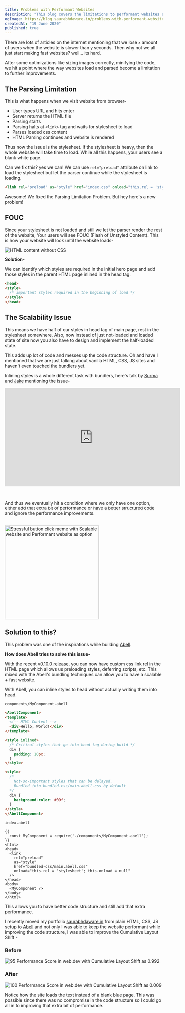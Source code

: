 ```yaml
---
title: Problems with Performant Websites
description: "This blog covers the limitations to performant websites and talks about how we can use Abell to make sure we don't compromise on scalability while improving performance."
ogImage: https://blog.saurabhdaware.in/problems-with-performant-websites/assets/og.png
createdAt: "19 June 2020"
published: true
---
```


There are lots of articles on the internet mentioning that we lose `x` amount of users when the website is slower than `y` seconds. Then why not we all just start making fast websites? well... its hard. 

After some optimizations like sizing images correctly, minifying the code, we hit a point where the way websites load and parsed become a limitation to further improvements.

## The Parsing Limitation

This is what happens when we visit website from browser-
- User types URL and hits enter
- Server returns the HTML file
- Parsing starts
- Parsing halts at `<link>` tag and waits for stylesheet to load
- Parses loaded css content
- HTML Parsing continues and website is rendered

Thus now the issue is the stylesheet. If the stylesheet is heavy, then the whole website will take time to load. While all this happens, your users see a blank white page.

Can we fix this? yes we can! We can use `rel="preload"` attribute on link to load the stylesheet but let the parser continue while the stylesheet is loading.

```html
<link rel="preload" as="style" href="index.css" onload="this.rel = 'stylesheet'; this.onload = null" />
```

Awesome! We fixed the Parsing Limitation Problem. But hey here's a new problem! 

## FOUC

Since your stylesheet is not loaded and still we let the parser render the rest of the website, Your users will see FOUC (Flash of Unstyled Content). This is how your website will look until the website loads-

![HTML content without CSS](https://res.cloudinary.com/practicaldev/image/fetch/s--TtnIN9uD--/c_limit%2Cf_auto%2Cfl_progressive%2Cq_auto%2Cw_880/https://thepracticaldev.s3.amazonaws.com/i/3ahqwj2z4wknaveyz80d.png)

**Solution-**

We can identify which styles are required in the initial hero page and add those styles in the parent HTML page inlined in the head tag.
```html
<head>
<style>
  /* important styles required in the beginning of load */
</style>
</head>
```

## The Scalability Issue

This means we have half of our styles in head tag of main page, rest in the stylesheet somewhere. Also, now instead of just not-loaded and loaded state of site now you also have to design and implement the half-loaded state.

This adds up lot of code and messes up the code structure. Oh and have I mentioned that we are just talking about vanilla HTML, CSS, JS sites and haven't even touched the bundlers yet.

Inlining styles is a whole different task with bundlers, here's talk by [Surma](https://twitter.com/dassurma) and [Jake](https://twitter.com/jaffathecake) mentioning the issue-

<p style="text-align: left">
<iframe loading="lazy" width="560" height="315" src="https://www.youtube.com/embed/TsTt7Tja30Q" frameborder="0" allow="accelerometer; autoplay; clipboard-write; encrypted-media; gyroscope; picture-in-picture" allowfullscreen></iframe>
</p>
<br/>

And thus we eventually hit a condition where we only have one option, either add that extra bit of performance or have a better structured code and ignore the performance improvements.

<br/>
<img alt="Stressful button click meme with Scalable website and Performant website as option" width="300" src="/blog-assets/problems-with-performant-websites/assets/button-meme.jpg" />


## Solution to this?

This problem was one of the inspirations while building [Abell](https://abelljs.org/). 

**How does Abell tries to solve this issue-**

With the recent [v0.10.0 release](https://github.com/abelljs/abell/releases/tag/v0.10.0), you can now have custom css link rel in the HTML page which allows us preloading styles, deferring scripts, etc. This mixed with the Abell's bundling techniques can allow you to have a scalable + fast website.

With Abell, you can inline styles to head without actually writing them into head.

`components/MyComponent.abell`
```html
<AbellComponent>
<template>
  <!-- HTML Content -->
  <div>Hello, World!</div>
</template>

<style inlined>
  /* Critical styles that go into head tag during build */
  div {
    padding: 10px;
  }
</style>

<style>
  /* 
    Not-so-important styles that can be delayed. 
    Bundled into bundled-css/main.abell.css by default 
  */
  div {
    background-color: #09f;
  }
</style>
</AbellComponent>
```

`index.abell`
```abell
{{
  const MyComponent = require('./components/MyComponent.abell');
}}
<html>
<head>
  <link 
    rel="preload" 
    as="style" 
    href="bundled-css/main.abell.css" 
    onload="this.rel = 'stylesheet'; this.onload = null" 
  />
</head>
<body>
  <MyComponent />
</body>
</html>
```

This allows you to have better code structure and still add that extra performance.

I recently moved my portfolio [saurabhdaware.in](https://saurabhdaware.in) from plain HTML, CSS, JS setup to [Abell](https://abelljs.org) and not only I was able to keep the website performant while improving the code structure, I was able to improve the Cumulative Layout Shift -

### Before

![95 Performance Score in web.dev with Cumulative Layout Shift as 0.992](/blog-assets/problems-with-performant-websites/assets/performance-before.png)

### After

![100 Performance Score in web.dev with Cumulative Layout Shift as 0.009](/blog-assets/problems-with-performant-websites/assets/performance-after.png)

Notice how the site loads the text instead of a blank blue page. This was possible since there was no compromise in the code structure so I could go all in to improving that extra bit of performance.

